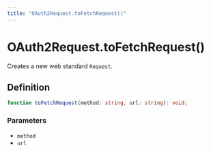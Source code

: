 ```yaml
---
title: "OAuth2Request.toFetchRequest()"
---
```


# OAuth2Request.toFetchRequest()

Creates a new web standard `Request`.

## Definition

```ts
function toFetchRequest(method: string, url: string): void;
```

### Parameters

- `method`
- `url`
